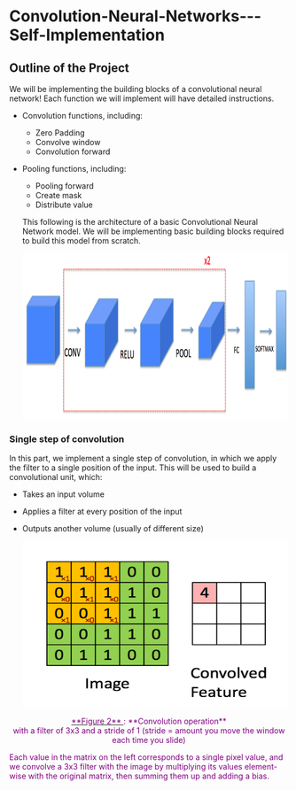 # Convolution-Neural-Networks---Self-Implementation

## Outline of the Project

We will be implementing the building blocks of a convolutional neural network! Each function we will implement will have detailed instructions.

- Convolution functions, including:
    - Zero Padding
    - Convolve window 
    - Convolution forward
- Pooling functions, including:
    - Pooling forward
    - Create mask 
    - Distribute value
    
    This following is the architecture of a basic Convolutional Neural Network model. We will be implementing basic building 
    blocks required to build this model from scratch. 
    
    <img src="architecture.png" style="width:800px;height:300px;">


### Single step of convolution 

In this part, we implement a single step of convolution, in which we apply the filter to a single position of the input. This will be used to build a convolutional unit, which: 

- Takes an input volume 
- Applies a filter at every position of the input
- Outputs another volume (usually of different size)

    <img src="Convolution operation.gif" style="width:500px;height:300px;">

<caption><center> <u> <font color='purple'> **Figure 2** </u><font color='purple'>  : **Convolution operation**<br> with a filter of 3x3 and a stride of 1 (stride = amount you move the window each time you slide) </center></caption>

Each value in the matrix on the left corresponds to a single pixel value, and we convolve a 3x3 filter with the image by multiplying its values element-wise with the original matrix, then summing them up and adding a bias. 
